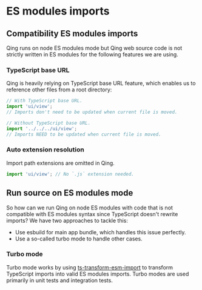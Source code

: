 # ES modules imports

## Compatibility ES modules imports

Qing runs on node ES modules mode but Qing web source code is not strictly written in ES modules for the following features we are using.

### TypeScript base URL

Qing is heavily relying on TypeScript base URL feature, which enables us to reference other files from a root directory:

```ts
// With TypeScript base URL.
import 'ui/view';
// Imports don't need to be updated when current file is moved.

// Without TypeScript base URL.
import '../../../ui/view';
// Imports NEED to be updated when current file is moved.
```

### Auto extension resolution

Import path extensions are omitted in Qing.

```ts
import 'ui/view'; // No `.js` extension needed.
```

## Run source on ES modules mode

So how can we run Qing on node ES modules with code that is not compatible with ES modules syntax since TypeScript doesn't rewrite imports? We have two approaches to tackle this:

- Use esbuild for main app bundle, which handles this issue perfectly.
- Use a so-called turbo mode to handle other cases.

### Turbo mode

Turbo mode works by using [ts-transform-esm-import](https://github.com/mgenware/ts-transform-esm-import) to transform TypeScript imports into valid ES modules imports. Turbo modes are used primarily in unit tests and integration tests.
